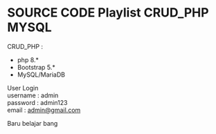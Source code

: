 # SOURCE CODE Playlist CRUD_PHP MYSQL 
CRUD_PHP : 
- php 8.*
- Bootstrap 5.*
- MySQL/MariaDB

User Login <br>
username : admin <br>
password : admin123 <br>
email : admin@gmail.com <br>

Baru belajar bang